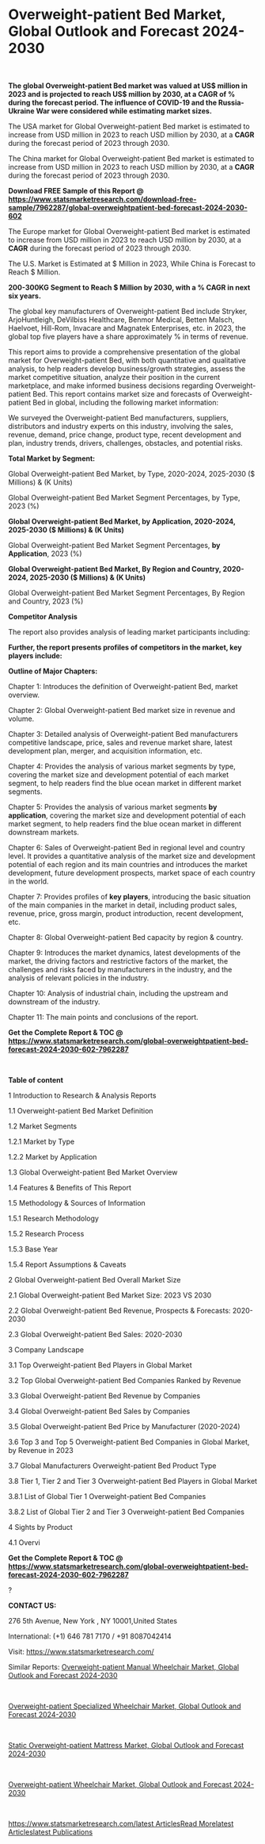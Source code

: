 <h1>Overweight-patient Bed Market, Global Outlook and Forecast 2024-2030</h1><br/><p><strong>The global Overweight-patient Bed market was valued at US$ million in 2023 and is projected to reach US$ million by 2030, at a <strong>CAGR</strong> of % during the forecast period. The influence of COVID-19 and the Russia-Ukraine War were considered while estimating market sizes.</strong></p>
 
 
 
 <p>The USA market for Global Overweight-patient Bed market is estimated to increase from USD million in 2023 to reach USD million by 2030, at a <strong>CAGR</strong> during the forecast period of 2023 through 2030.</p>
 
 
 
 <p>The China market for Global Overweight-patient Bed market is estimated to increase from USD million in 2023 to reach USD million by 2030, at a <strong>CAGR</strong> during the forecast period of 2023 through 2030.</p>
 
 
 
 <p><strong>Download FREE Sample of this Report @ <a href="https://www.statsmarketresearch.com/download-free-sample/7962287/global-overweightpatient-bed-forecast-2024-2030-602">https://www.statsmarketresearch.com/download-free-sample/7962287/global-overweightpatient-bed-forecast-2024-2030-602</a></strong></p>
 
 
 
 <p>The Europe market for Global Overweight-patient Bed market is estimated to increase from USD million in 2023 to reach USD million by 2030, at a <strong>CAGR</strong> during the forecast period of 2023 through 2030.</p>
 
 
 
 <p>The U.S. Market is Estimated at $ Million in 2023, While China is Forecast to Reach $ Million.</p>
 
 
 
 <p><strong>200-300KG Segment to Reach $ Million by 2030, with a % <strong>CAGR</strong> in next six years.</strong></p>
 
 
 
 <p>The global key manufacturers of Overweight-patient Bed include Stryker, ArjoHuntleigh, DeVilbiss Healthcare, Benmor Medical, Betten Malsch, Haelvoet, Hill-Rom, Invacare and Magnatek Enterprises, etc. in 2023, the global top five players have a share approximately % in terms of revenue.</p>
 
 
 
 <p>This report aims to provide a comprehensive presentation of the global market for Overweight-patient Bed, with both quantitative and qualitative analysis, to help readers develop business/growth strategies, assess the market competitive situation, analyze their position in the current marketplace, and make informed business decisions regarding Overweight-patient Bed. This report contains market size and forecasts of Overweight-patient Bed in global, including the following market information:</p>
 
 
 
 <p>We surveyed the Overweight-patient Bed manufacturers, suppliers, distributors and industry experts on this industry, involving the sales, revenue, demand, price change, product type, recent development and plan, industry trends, drivers, challenges, obstacles, and potential risks.</p>
 
 
 
 <p><strong>Total Market by Segment:</strong></p>
 
 
 
 <p>Global Overweight-patient Bed Market, by Type, 2020-2024, 2025-2030 ($ Millions) & (K Units)</p>
 
 
 
 <p>Global Overweight-patient Bed Market Segment Percentages, by Type, 2023 (%)</p>
 
 
 
 <p><strong>Global Overweight-patient Bed Market, <strong>by Application</strong>, 2020-2024, 2025-2030 ($ Millions) & (K Units)</strong></p>
 
 
 
 <p>Global Overweight-patient Bed Market Segment Percentages, <strong>by Application</strong>, 2023 (%)</p>
 
 
 
 <p><strong>Global Overweight-patient Bed Market, By Region and Country, 2020-2024, 2025-2030 ($ Millions) & (K Units)</strong></p>
 
 
 
 <p>Global Overweight-patient Bed Market Segment Percentages, By Region and Country, 2023 (%)</p>
 
 
 
 <p><strong>Competitor Analysis</strong></p>
 
 
 
 <p>The report also provides analysis of leading market participants including:</p>
 
 
 
 <p><strong>Further, the report presents profiles of competitors in the market, <strong>key players</strong> include:</strong></p>
 
 
 
 <p><strong>Outline of Major Chapters:</strong></p>
 
 
 
 <p>Chapter 1: Introduces the definition of Overweight-patient Bed, market overview.</p>
 
 
 
 <p>Chapter 2: Global Overweight-patient Bed market size in revenue and volume.</p>
 
 
 
 <p>Chapter 3: Detailed analysis of Overweight-patient Bed manufacturers competitive landscape, price, sales and revenue market share, latest development plan, merger, and acquisition information, etc.</p>
 
 
 
 <p>Chapter 4: Provides the analysis of various market segments by type, covering the market size and development potential of each market segment, to help readers find the blue ocean market in different market segments.</p>
 
 
 
 <p>Chapter 5: Provides the analysis of various market segments <strong>by application</strong>, covering the market size and development potential of each market segment, to help readers find the blue ocean market in different downstream markets.</p>
 
 
 
 <p>Chapter 6: Sales of Overweight-patient Bed in regional level and country level. It provides a quantitative analysis of the market size and development potential of each region and its main countries and introduces the market development, future development prospects, market space of each country in the world.</p>
 
 
 
 <p>Chapter 7: Provides profiles of <strong>key players</strong>, introducing the basic situation of the main companies in the market in detail, including product sales, revenue, price, gross margin, product introduction, recent development, etc.</p>
 
 
 
 <p>Chapter 8: Global Overweight-patient Bed capacity by region & country.</p>
 
 
 
 <p>Chapter 9: Introduces the market dynamics, latest developments of the market, the driving factors and restrictive factors of the market, the challenges and risks faced by manufacturers in the industry, and the analysis of relevant policies in the industry.</p>
 
 
 
 <p>Chapter 10: Analysis of industrial chain, including the upstream and downstream of the industry.</p>
 
 
 
 <p>Chapter 11: The main points and conclusions of the report.</p>
 
 
 
 <div><b>Get the Complete Report & TOC @ <a href="https://www.statsmarketresearch.com/global-overweightpatient-bed-forecast-2024-2030-602-7962287">https://www.statsmarketresearch.com/global-overweightpatient-bed-forecast-2024-2030-602-7962287</a></b></div>
 
 
 
 <p><br />
 
 <b>Table of content</b></p>
 
 
 
 <p>1 Introduction to Research & Analysis Reports<br />
 
 1.1 Overweight-patient Bed Market Definition<br />
 
 1.2 Market Segments<br />
 
 1.2.1 Market by Type<br />
 
 1.2.2 Market by Application<br />
 
 1.3 Global Overweight-patient Bed Market Overview<br />
 
 1.4 Features & Benefits of This Report<br />
 
 1.5 Methodology & Sources of Information<br />
 
 1.5.1 Research Methodology<br />
 
 1.5.2 Research Process<br />
 
 1.5.3 Base Year<br />
 
 1.5.4 Report Assumptions & Caveats<br />
 
 2 Global Overweight-patient Bed Overall Market Size<br />
 
 2.1 Global Overweight-patient Bed Market Size: 2023 VS 2030<br />
 
 2.2 Global Overweight-patient Bed Revenue, Prospects & Forecasts: 2020-2030<br />
 
 2.3 Global Overweight-patient Bed Sales: 2020-2030<br />
 
 3 Company Landscape<br />
 
 3.1 Top Overweight-patient Bed Players in Global Market<br />
 
 3.2 Top Global Overweight-patient Bed Companies Ranked by Revenue<br />
 
 3.3 Global Overweight-patient Bed Revenue by Companies<br />
 
 3.4 Global Overweight-patient Bed Sales by Companies<br />
 
 3.5 Global Overweight-patient Bed Price by Manufacturer (2020-2024)<br />
 
 3.6 Top 3 and Top 5 Overweight-patient Bed Companies in Global Market, by Revenue in 2023<br />
 
 3.7 Global Manufacturers Overweight-patient Bed Product Type<br />
 
 3.8 Tier 1, Tier 2 and Tier 3 Overweight-patient Bed Players in Global Market<br />
 
 3.8.1 List of Global Tier 1 Overweight-patient Bed Companies<br />
 
 3.8.2 List of Global Tier 2 and Tier 3 Overweight-patient Bed Companies<br />
 
 4 Sights by Product<br />
 
 4.1 Overvi</p>
 
 
 
 <div><b>Get the Complete Report & TOC @ <a href="https://www.statsmarketresearch.com/global-overweightpatient-bed-forecast-2024-2030-602-7962287">https://www.statsmarketresearch.com/global-overweightpatient-bed-forecast-2024-2030-602-7962287</a></b></div>
 
 
 
 <p>? </p>
 
 
 
 <p><b>CONTACT US:</b><br />
 
 276 5th Avenue, New York , NY 10001,United States<br />
 
 International: (+1) 646 781 7170 / +91 8087042414<br />
 
 Visit: <a href="https://www.statsmarketresearch.com/">https://www.statsmarketresearch.com/</a><br />
 
 Similar Reports: <a href="https://www.statsmarketresearch.com/global-overweightpatient-bed-forecast-2024-2030-602-7962287">Overweight-patient Manual Wheelchair Market, Global Outlook and Forecast 2024-2030</a><br />
 
 <br />
 
 <a href="https://www.statsmarketresearch.com/global-overweightpatient-bed-forecast-2024-2030-602-7962287">Overweight-patient Specialized Wheelchair Market, Global Outlook and Forecast 2024-2030</a><br />
 
 <br />
 
 <a href="https://www.statsmarketresearch.com/global-overweightpatient-bed-forecast-2024-2030-602-7962287">Static Overweight-patient Mattress Market, Global Outlook and Forecast 2024-2030</a><br />
 
 <br />
 
 <a href="https://www.statsmarketresearch.com/global-overweightpatient-bed-forecast-2024-2030-602-7962287">Overweight-patient Wheelchair Market, Global Outlook and Forecast 2024-2030</a><br />
 
 <br />
 
 <a href="https://gyeongbokgung.com">https://www.statsmarketresearch.com/</a><a href="https://hallyeomaritime.com">latest Articles</a><a href="https://jingwansa.com">Read More</a><a href="https://nguoiviet.jp/">latest Articles</a><a href="https://www.intelmarketresearch.com/">latest Publications</a></p>